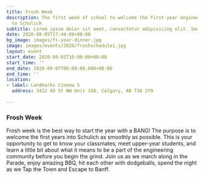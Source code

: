 ```yaml
---
title: Frosh Week
description: The first week of school to welcome the first-year engineering students
  to Schulich
subtitle: Lorem ipsum dolor sit amet, consectetur adipisicing elit. Sequi, repudiandae.
date: 2020-08-05T17:44:08+00:00
bg_image: images/fs-year-dinner.jpg
image: images/events/2020/froshschedule1.jpg
layout: event
start_date: 2020-09-01T16:00:00+00:00
start_time: ''
end_date: 2020-09-07T06:00:00.000+00:00
end_time: ''
location:
- label: Landmarks Cinema 5
  address: 3412 49 St NW Unit 150, Calgary, AB T3A 2Y9

---
```

### Frosh Week
Frosh week is the best way to start the year with a BANG! The purpose is to welcome the first years into Schulich as smoothly as possible. This is your opportunity to get to know your classmates, meet upper-year students, and learn a little bit about what it means to be a part of the engineering community before you begin the grind. Join us as we march along in the Parade, enjoy amazing BBQ, hit each other with dodgeballs, spend the night as we Tap the Town and Escape to Banff.